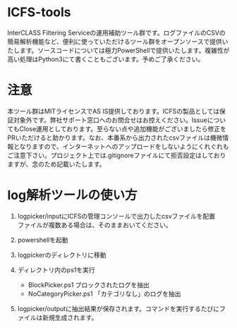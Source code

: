 # ICFS-tools
InterCLASS Filtering Serviceの運用補助ツール群です。ログファイルのCSVの簡易解析機能など、便利に使っていただけるツール群をオープンソースで提供いたします。ソースコードについては極力PowerShellで提供いたします。複雑性が高い処理はPython3にて書くこともございます。予めご了承ください。

# 注意
本ツール群はMITライセンスでAS IS提供しております。ICFSの製品としては保証対象外です。弊社サポート窓口へのお問合せはお控えください。IssueについてもClose運用としております。至らない点や追加機能がございましたら修正をPRいただけると助かります。なお、本番系から出力されたcsvファイルは機微情報となりますので、インターネットへのアップロードをしないようにくれぐれもご注意下さい。プロジェクト上では.gitignoreファイルにて拒否設定はしておりますが、念のため記載いたします。

# log解析ツールの使い方

1. logpicker/inputにICFSの管理コンソールで出力したcsvファイルを配置\
ファイルが複数ある場合は、そのままおいてください。

2. powershellを起動
1. logpickerのディレクトリに移動
1. ディレクトリ内のps1を実行
    - BlockPicker.ps1 ブロックされたログを抽出
    - NoCategoryPicker.ps1 「カテゴリなし」のログを抽出
1. logpicker/outputに抽出結果が保存されます。コマンドを実行するたびにファイルは新規生成されます。

